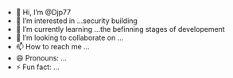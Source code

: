 - 👋 Hi, I’m @Djp77
- 👀 I’m interested in ...security building 
- 🌱 I’m currently learning ...the befinning stages of developement 
- 💞️ I’m looking to collaborate on ...
- 📫 How to reach me ...
- 😄 Pronouns: ...
- ⚡ Fun fact: ...

<!---
Djp77/Djp77 is a ✨ special ✨ repository because its `README.md` (this file) appears on your GitHub profile.
You can click the Preview link to take a look at your changes.
--->
